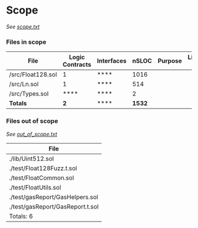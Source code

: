 

# Scope

*See [scope.txt](https://github.com/code-423n4/2025-04-forte/blob/main/scope.txt)*

### Files in scope


| File   | Logic Contracts | Interfaces | nSLOC | Purpose | Libraries used |
| ------ | --------------- | ---------- | ----- | -----   | ------------ |
| /src/Float128.sol | 1| **** | 1016 | ||
| /src/Ln.sol | 1| **** | 514 | ||
| /src/Types.sol | ****| **** | 2 | ||
| **Totals** | **2** | **** | **1532** | | |

### Files out of scope

*See [out_of_scope.txt](https://github.com/code-423n4/2025-04-forte/blob/main/out_of_scope.txt)*

| File         |
| ------------ |
| ./lib/Uint512.sol |
| ./test/Float128Fuzz.t.sol |
| ./test/FloatCommon.sol |
| ./test/FloatUtils.sol |
| ./test/gasReport/GasHelpers.sol |
| ./test/gasReport/GasReport.t.sol |
| Totals: 6 |

